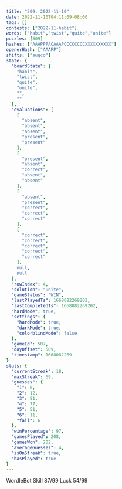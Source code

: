 ```yaml
---
title: "509: 2022-11-10"
date: 2022-11-10T04:11:09-08:00
tags: []
contests: ["2022-11-habit"]
words: ["habit","twist","quite","unite"]
puzzles: [509]
hashes: ["AAAPPPACAAAPCCCCCCCCXXXXXXXXXX"]
openerHash: ["AAAPP"]
shifts: ["auqco"]
state: {
  "boardState": [
    "habit",
    "twist",
    "quite",
    "unite",
    "",
    ""
  ],
  "evaluations": [
    [
      "absent",
      "absent",
      "absent",
      "present",
      "present"
    ],
    [
      "present",
      "absent",
      "correct",
      "absent",
      "absent"
    ],
    [
      "absent",
      "present",
      "correct",
      "correct",
      "correct"
    ],
    [
      "correct",
      "correct",
      "correct",
      "correct",
      "correct"
    ],
    null,
    null
  ],
  "rowIndex": 4,
  "solution": "unite",
  "gameStatus": "WIN",
  "lastPlayedTs": 1668082269202,
  "lastCompletedTs": 1668082269202,
  "hardMode": true,
  "settings": {
    "hardMode": true,
    "darkMode": true,
    "colorblindMode": false
  },
  "gameId": 507,
  "dayOffset": 509,
  "timestamp": 1668082269
}
stats: {
  "currentStreak": 18,
  "maxStreak": 69,
  "guesses": {
    "1": 0,
    "2": 12,
    "3": 51,
    "4": 77,
    "5": 51,
    "6": 11,
    "fail": 6
  },
  "winPercentage": 97,
  "gamesPlayed": 208,
  "gamesWon": 202,
  "averageGuesses": 4,
  "isOnStreak": true,
  "hasPlayed": true
}
---
```

<!-- more -->
WordleBot
Skill 87/99
Luck 54/99
